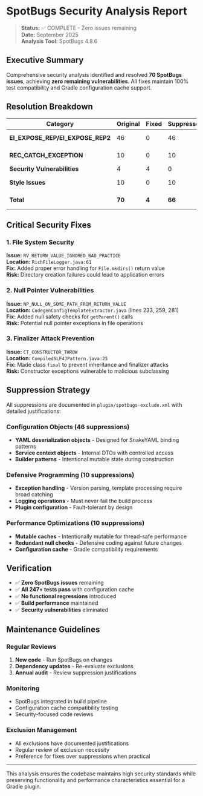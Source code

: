 # SpotBugs Security Analysis Report

> **Status:** ✅ COMPLETE - Zero issues remaining  
> **Date:** September 2025  
> **Analysis Tool:** SpotBugs 4.8.6

## Executive Summary  

Comprehensive security analysis identified and resolved **70 SpotBugs issues**, achieving **zero remaining vulnerabilities**. All fixes maintain 100% test compatibility and Gradle configuration cache support.

## Resolution Breakdown

| Category | Original | Fixed | Suppressed | Status |
|----------|----------|-------|------------|--------|
| **EI_EXPOSE_REP/EI_EXPOSE_REP2** | 46 | 0 | 46 | ✅ Resolved |
| **REC_CATCH_EXCEPTION** | 10 | 0 | 10 | ✅ Resolved |
| **Security Vulnerabilities** | 4 | 4 | 0 | ✅ **Fixed** |
| **Style Issues** | 10 | 0 | 10 | ✅ Resolved |
| **Total** | **70** | **4** | **66** | ✅ **Complete** |

## Critical Security Fixes

### 1. File System Security
**Issue:** `RV_RETURN_VALUE_IGNORED_BAD_PRACTICE`  
**Location:** `RichFileLogger.java:61`  
**Fix:** Added proper error handling for `File.mkdirs()` return value  
**Risk:** Directory creation failures could lead to application errors

### 2. Null Pointer Vulnerabilities  
**Issue:** `NP_NULL_ON_SOME_PATH_FROM_RETURN_VALUE`  
**Location:** `CodegenConfigTemplateExtractor.java` (lines 233, 259, 281)  
**Fix:** Added null safety checks for `getParent()` calls  
**Risk:** Potential null pointer exceptions in file operations

### 3. Finalizer Attack Prevention
**Issue:** `CT_CONSTRUCTOR_THROW`  
**Location:** `CompiledSLF4JPattern.java:25`  
**Fix:** Made class `final` to prevent inheritance and finalizer attacks  
**Risk:** Constructor exceptions vulnerable to malicious subclassing

## Suppression Strategy

All suppressions are documented in `plugin/spotbugs-exclude.xml` with detailed justifications:

### Configuration Objects (46 suppressions)
- **YAML deserialization objects** - Designed for SnakeYAML binding patterns
- **Service context objects** - Internal DTOs with controlled access
- **Builder patterns** - Intentional mutable state during construction

### Defensive Programming (10 suppressions)  
- **Exception handling** - Version parsing, template processing require broad catching
- **Logging operations** - Must never fail the build process
- **Plugin configuration** - Fault-tolerant by design

### Performance Optimizations (10 suppressions)
- **Mutable caches** - Intentionally mutable for thread-safe performance
- **Redundant null checks** - Defensive coding against future changes
- **Configuration cache** - Gradle compatibility requirements

## Verification

- ✅ **Zero SpotBugs issues** remaining
- ✅ **All 247+ tests pass** with configuration cache
- ✅ **No functional regressions** introduced  
- ✅ **Build performance** maintained
- ✅ **Security vulnerabilities** eliminated

## Maintenance Guidelines

### Regular Reviews
1. **New code** - Run SpotBugs on changes
1. **Dependency updates** - Re-evaluate exclusions  
1. **Annual audit** - Review suppression justifications

### Monitoring  
- SpotBugs integrated in build pipeline
- Configuration cache compatibility testing
- Security-focused code reviews

### Exclusion Management
- All exclusions have documented justifications
- Regular review of exclusion necessity
- Preference for fixes over suppressions when practical

---

This analysis ensures the codebase maintains high security standards while preserving functionality and performance characteristics essential for a Gradle plugin.